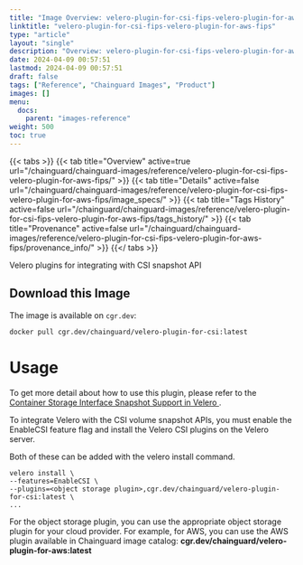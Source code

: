 ```yaml
---
title: "Image Overview: velero-plugin-for-csi-fips-velero-plugin-for-aws-fips"
linktitle: "velero-plugin-for-csi-fips-velero-plugin-for-aws-fips"
type: "article"
layout: "single"
description: "Overview: velero-plugin-for-csi-fips-velero-plugin-for-aws-fips Chainguard Image"
date: 2024-04-09 00:57:51
lastmod: 2024-04-09 00:57:51
draft: false
tags: ["Reference", "Chainguard Images", "Product"]
images: []
menu: 
  docs: 
    parent: "images-reference"
weight: 500
toc: true
---
```


{{< tabs >}}
{{< tab title="Overview" active=true url="/chainguard/chainguard-images/reference/velero-plugin-for-csi-fips-velero-plugin-for-aws-fips/" >}}
{{< tab title="Details" active=false url="/chainguard/chainguard-images/reference/velero-plugin-for-csi-fips-velero-plugin-for-aws-fips/image_specs/" >}}
{{< tab title="Tags History" active=false url="/chainguard/chainguard-images/reference/velero-plugin-for-csi-fips-velero-plugin-for-aws-fips/tags_history/" >}}
{{< tab title="Provenance" active=false url="/chainguard/chainguard-images/reference/velero-plugin-for-csi-fips-velero-plugin-for-aws-fips/provenance_info/" >}}
{{</ tabs >}}



<!--overview:start-->
Velero plugins for integrating with CSI snapshot API
<!--overview:end-->

<!--getting:start-->
## Download this Image
The image is available on `cgr.dev`:

```
docker pull cgr.dev/chainguard/velero-plugin-for-csi:latest
```
<!--getting:end-->

<!--body:start-->

# Usage

To get more detail about how to use this plugin, please refer to the [Container Storage Interface Snapshot Support in Velero
](https://velero.io/docs/v1.13/csi/).

To integrate Velero with the CSI volume snapshot APIs, you must enable the EnableCSI feature flag and install the Velero CSI plugins on the Velero server.

Both of these can be added with the velero install command.

```
velero install \
--features=EnableCSI \
--plugins=<object storage plugin>,cgr.dev/chainguard/velero-plugin-for-csi:latest \
...
```

For the object storage plugin, you can use the appropriate object storage plugin for your cloud provider. For example, for AWS, you can use the AWS plugin available in Chainguard image catalog: **cgr.dev/chainguard/velero-plugin-for-aws:latest**


<!--body:end-->

